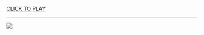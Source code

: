
<a href="https://premium76.site?title=smash_karts_unblocked_games_911&ref=13M">CLICK TO PLAY</a></h3>
<hr>

<a href="https://premium76.site?title=smash_karts_unblocked_games_911&ref=13M"><img src="https://clearcache.store/games.png"></a>



